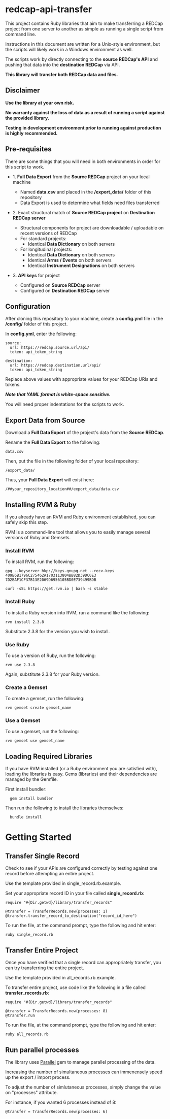# redcap-api-transfer

This project contains Ruby libraries that aim to make transferring a REDCap project from one server to another as simple as running a single script from command line.

Instructions in this document are written for a Unix-style environment, but the scripts will likely work in a Windows environment as well.

The scripts work by directly connecting to the **source REDCap's API** and pushing that data into the **destination REDCap** via API.

**This library will transfer both REDCap data and files.**

## Disclaimer

**Use the library at your own risk.**  

**No warranty against the loss of data as a result of running a script against the provided library.**

**Testing in development environment prior to running against production is highly recommended.**

## Pre-requisites

There are some things that you will need in both environments in order for this script to work.

* 1\. **Full Data Export** from the **Source REDCap** project on your local machine
    * Named **data.csv** and placed in the **/export_data/** folder of this repository
    * Data Export is used to determine what fields need files transferred
    
* 2\. Exact structural match of **Source REDCap project** on **Destination REDCap server**
    * Structural components for project are downloadable / uploadable on recent versions of REDCap
    * For standard projects:
        * Identical  **Data Dictionary** on both servers
    * For longitudinal projects:
        * Identical  **Data Dictionary** on both servers
        * Identical **Arms / Events** on both servers
        * Identical **Instrument Designations** on both servers
    

* 3\. **API keys** for project
  * Configured on **Source REDCap** server
  * Configured on **Destination REDCap** server 
        

## Configuration

After cloning this repository to your machine, create a **config.yml** file in the **/config/** folder of this project.

In **config.yml**, enter the following:

    source:
      url: https://redcap.source.url/api/
      token: api_token_string
    
    destination:
      url: https://redcap.destination.url/api/
      token: api_token_string 
      
Replace above values with appropriate values for your REDCap URls and tokens.          
    
**_Note that YAML format is white-space sensitive._**  

You will need proper indentations for the scripts to work.  

## Export Data from Source

Download a **Full Data Export** of the project's data from the **Source REDCap**.

Rename the **Full Data Export** to the following:
     
    data.csv

Then, put the file in the following folder of your local repository:

    /export_data/
    
Thus, your **Full Data Export** will exist here:

    /##your_repository_location##/export_data/data.csv
    
## Installing RVM & Ruby 

If you already have an RVM and Ruby environment established, you can safely skip this step.

RVM is a command-line tool that allows you to easily manage several versions of Ruby and Gemsets.

### Install RVM

To install RVM, run the following:
    
    gpg --keyserver hkp://keys.gnupg.net --recv-keys 409B6B1796C275462A1703113804BB82D39DC0E3 7D2BAF1CF37B13E2069D6956105BD0E739499BDB
    
    curl -sSL https://get.rvm.io | bash -s stable

### Install Ruby

To install a Ruby version into RVM, run a command like the following:

    rvm install 2.3.8

Substitute 2.3.8 for the version you wish to install.  

### Use Ruby

To use a version of Ruby, run the following:

    rvm use 2.3.8
    
Again, substitute 2.3.8 for your Ruby version.    

### Create a Gemset

To create a gemset, run the following:

    rvm gemset create gemset_name

### Use a Gemset

To use a gemset, run the following:

    rvm gemset use gemset_name


## Loading Required Libraries

If you have RVM installed (or a Ruby environment you are satisfied with), loading the libraries is easy.  Gems (libraries) and their dependencies are managed by the Gemfile.  

First install bundler:

      gem install bundler
      
Then run the following to install the libraries themselves:  
      
      bundle install      
      
# Getting Started

    
## Transfer Single Record

Check to see if your APIs are configured correctly by testing against one record before attempting an entire project.

Use the template provided in single_record.rb.example.

Set your appropriate record ID in your file called **single_record.rb**: 

    require "#{Dir.getwd}/library/transfer_records"
    
    @transfer = TransferRecords.new(processes: 1)
    @transfer.transfer_record_to_destination("record_id_here")
    
To run the file, at the command prompt, type the following and hit enter:

    ruby single_record.rb
    
    
## Transfer Entire Project
        
Once you have verified that a single record can appropriately transfer, you can try transferring the entire project.

Use the template provided in all_records.rb.example.

To transfer entire project, use code like the following in a file called **transfer_records.rb**: 

    require "#{Dir.getwd}/library/transfer_records"
    
    @transfer = TransferRecords.new(processes: 8)
    @transfer.run   
    
To run the file, at the command prompt, type the following and hit enter:

    ruby all_records.rb


## Run parallel processes

The library uses [Parallel](https://github.com/grosser/parallel) gem to manage parallel processing of the data.  

Increasing the number of simultaneous processes can immenensely speed up the export / import process.

To adjust the number of simlutaneous processes, simply change the value on "processes" attribute.

For instance, if you wanted 6 processes instead of 8:

    @transfer = TransferRecords.new(processes: 6)
